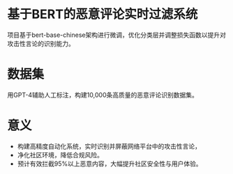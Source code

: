 # 基于BERT的恶意评论实时过滤系统
项目基于bert-base-chinese架构进行微调，优化分类层并调整损失函数以提升对攻击性言论的识别能力。
# 数据集
用GPT-4辅助人工标注，构建10,000条高质量的恶意评论识别数据集。
# 意义
- 构建高精度自动化系统，实时识别并屏蔽网络平台中的攻击性言论，
- 净化社区环境，降低合规风险。
- 预计有效拦截95%以上恶意内容，大幅提升社区安全性与用户体验。
